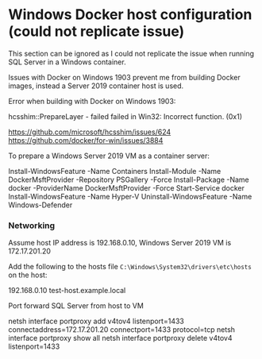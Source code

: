 # Windows Docker host configuration (could not replicate issue)

This section can be ignored as I could not replicate the issue when running SQL Server in a Windows container.

Issues with Docker on Windows 1903 prevent me from building Docker images, instead a Server 2019 container host is used.

Error when building with Docker on Windows 1903:

 hcsshim::PrepareLayer - failed failed in Win32: Incorrect function. (0x1)

 https://github.com/microsoft/hcsshim/issues/624
 https://github.com/docker/for-win/issues/3884


To prepare a Windows Server 2019 VM as a container server:

 Install-WindowsFeature -Name Containers
 Install-Module -Name DockerMsftProvider -Repository PSGallery -Force
 Install-Package -Name docker -ProviderName DockerMsftProvider -Force
 Start-Service docker
 Install-WindowsFeature -Name Hyper-V
 Uninstall-WindowsFeature -Name Windows-Defender


### Networking
Assume host IP address is 192.168.0.10, Windows Server 2019 VM is 172.17.201.20

Add the following to the hosts file `C:\Windows\System32\drivers\etc\hosts` on the host:

 192.168.0.10 test-host.example.local

Port forward SQL Server from host to VM

 netsh interface portproxy add v4tov4 listenport=1433 connectaddress=172.17.201.20 connectport=1433 protocol=tcp
 netsh interface portproxy show all
 netsh interface portproxy delete  v4tov4 listenport=1433
